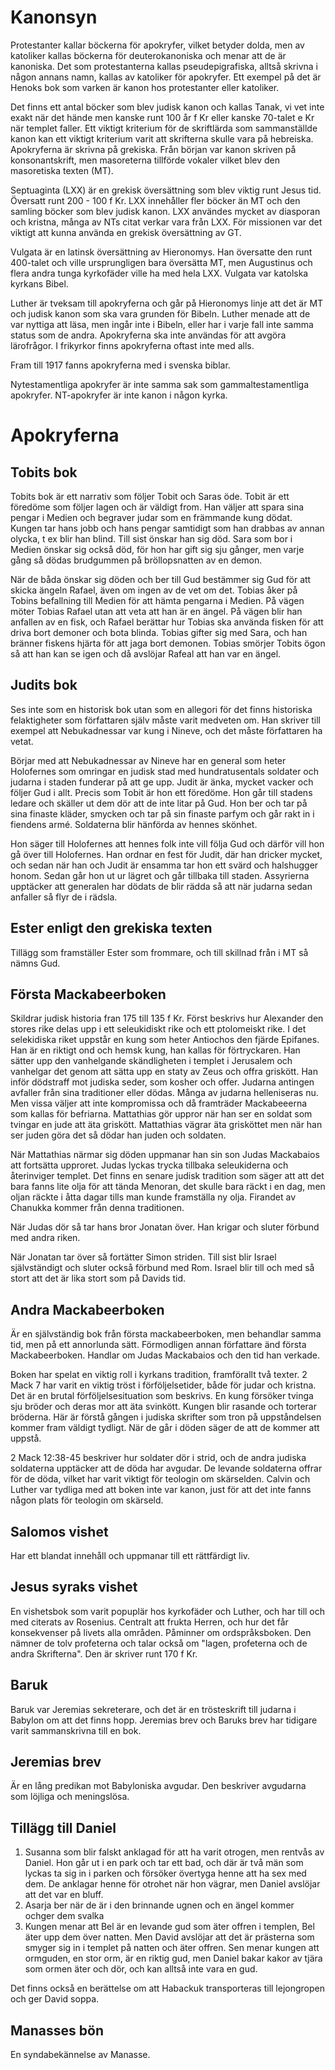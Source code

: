 # Kanonsyn

Protestanter kallar böckerna för apokryfer, vilket betyder dolda, men av katoliker kallas böckerna för deuterokanoniska och menar att de är kanoniska. Det som protestanterna kallas pseudepigrafiska, alltså skrivna i någon annans namn, kallas av katoliker för apokryfer. Ett exempel på det är Henoks bok som varken är kanon hos protestanter eller katoliker.

Det finns ett antal böcker som blev judisk kanon och kallas Tanak, vi vet inte exakt när det hände men kanske runt 100 år f Kr eller kanske 70-talet e Kr när templet faller. Ett viktigt kriterium för de skriftlärda som sammanställde kanon kan ett viktigt kriterium varit att skrifterna skulle vara på hebreiska. Apokryferna är skrivna på grekiska. Från början var kanon skriven på konsonantskrift, men masoreterna tillförde vokaler vilket blev den masoretiska texten (MT).

Septuaginta (LXX) är en grekisk översättning som blev viktig runt Jesus tid. Översatt runt 200 - 100 f Kr. LXX innehåller fler böcker än MT och den samling böcker som blev judisk kanon. LXX användes mycket av diasporan och kristna, många av NTs citat verkar vara från LXX. För missionen var det viktigt att kunna använda en grekisk översättning av GT.

Vulgata är en latinsk översättning av Hieronomys. Han översatte den runt 400-talet och ville ursprungligen bara översätta MT, men Augustinus och flera andra tunga kyrkofäder ville ha med hela LXX. Vulgata var katolska kyrkans Bibel.

Luther är tveksam till apokryferna och går på Hieronomys linje att det är MT och judisk kanon som ska vara grunden för Bibeln. Luther menade att de var nyttiga att läsa, men ingår inte i Bibeln, eller har i varje fall inte samma status som de andra. Apokryferna ska inte användas för att avgöra lärofrågor. I frikyrkor finns apokryferna oftast inte med alls.

Fram till 1917 fanns apokryferna med i svenska biblar.

Nytestamentliga apokryfer är inte samma sak som gammaltestamentliga apokryfer. NT-apokryfer är inte kanon i någon kyrka.

# Apokryferna

## Tobits bok

Tobits bok är ett narrativ som följer Tobit och Saras öde. Tobit är ett föredöme som följer lagen och är väldigt from. Han väljer att spara sina pengar i Medien och begraver judar som en främmande kung dödat. Kungen tar hans jobb och hans pengar samtidigt som han drabbas av annan olycka, t ex blir han blind. Till sist önskar han sig död. Sara som bor i Medien önskar sig också död, för hon har gift sig sju gånger, men varje gång så dödas brudgummen på bröllopsnatten av en demon.

När de båda önskar sig döden och ber till Gud bestämmer sig Gud för att skicka ängeln Rafael, även om ingen av de vet om det. Tobias åker på Tobins befallning till Medien för att hämta pengarna i Medien. På vägen möter Tobias Rafael utan att veta att han är en ängel. På vägen blir han anfallen av en fisk, och Rafael berättar hur Tobias ska använda fisken för att driva bort demoner och bota blinda. Tobias gifter sig med Sara, och han bränner fiskens hjärta för att jaga bort demonen. Tobias smörjer Tobits ögon så att han kan se igen och då avslöjar Rafeal att han var en ängel.

## Judits bok

Ses inte som en historisk bok utan som en allegori för det finns historiska felaktigheter som författaren själv måste varit medveten om. Han skriver till exempel att Nebukadnessar var kung i Nineve, och det måste författaren ha vetat.

Börjar med att Nebukadnessar av Nineve har en general som heter Holofernes som omringar en judisk stad med hundratusentals soldater och judarna i staden funderar på att ge upp. Judit är änka, mycket vacker och följer Gud i allt. Precis som Tobit är hon ett föredöme. Hon går till stadens ledare och skäller ut dem dör att de inte litar på Gud. Hon ber och tar på sina finaste kläder, smycken och tar på sin finaste parfym och går rakt in i fiendens armé. Soldaterna blir hänförda av hennes skönhet.

Hon säger till Holofernes att hennes folk inte vill följa Gud och därför vill hon gå över till Holofernes. Han ordnar en fest för Judit, där han dricker mycket, och sedan när han och Judit är ensamma tar hon ett svärd och halshugger honom. Sedan går hon ut ur lägret och går tillbaka till staden. Assyrierna upptäcker att generalen har dödats de blir rädda så att när judarna sedan anfaller så flyr de i rädsla.

## Ester enligt den grekiska texten

Tillägg som framställer Ester som frommare, och till skillnad från i MT så nämns Gud.

## Första Mackabeerboken

Skildrar judisk historia fran 175 till 135 f Kr. Först beskrivs hur Alexander den stores rike delas upp i ett seleukidiskt rike och ett ptolomeiskt rike. I det selekidiska riket uppstår en kung som heter Antiochos den fjärde Epifanes. Han är en riktigt ond och hemsk kung, han kallas för förtryckaren. Han sätter upp den vanhelgande skändligheten i templet i Jerusalem och vanhelgar det genom att sätta upp en staty av Zeus och offra griskött. Han inför dödstraff mot judiska seder, som kosher och offer. Judarna antingen avfaller från sina traditioner eller dödas. Många av judarna helleniseras nu. Men vissa väljer att inte kompromissa och då framträder Mackabeeerna som kallas för befriarna. Mattathias gör uppror när han ser en soldat som tvingar en jude att äta griskött. Mattathias vägrar äta grisköttet men när han ser juden göra det så dödar han juden och soldaten.

När Mattathias närmar sig döden uppmanar han sin son Judas Mackabaios att fortsätta upproret. Judas lyckas trycka tillbaka seleukiderna och återinviger templet. Det finns en senare judisk tradition som säger att att det bara fanns lite olja för att tända Menoran, det skulle bara räckt i en dag, men oljan räckte i åtta dagar tills man kunde framställa ny olja. Firandet av Chanukka kommer från denna traditionen.

När Judas dör så tar hans bror Jonatan över. Han krigar och sluter förbund med andra riken.

När Jonatan tar över så fortätter Simon striden. Till sist blir Israel självständigt och sluter också förbund med Rom. Israel blir till och med så stort att det är lika stort som på Davids tid.

## Andra Mackabeerboken

Är en självständig bok från första mackabeerboken, men behandlar samma tid, men på ett annorlunda sätt. Förmodligen annan författare änd första Mackabeerboken. Handlar om Judas Mackabaios och den tid han verkade.

Boken har spelat en viktig roll i kyrkans tradition, framförallt två texter. 2 Mack 7 har varit en viktig tröst i förföljelsetider, både för judar och kristna. Det är en brutal förföljelsesituation som beskrivs. En kung försöker tvinga sju bröder och deras mor att äta svinkött. Kungen blir rasande och torterar bröderna. Här är förstå gången i judiska skrifter som tron på uppståndelsen kommer fram väldigt tydligt. När de går i döden säger de att de kommer att uppstå.

2 Mack 12:38-45 beskriver hur soldater dör i strid, och de andra judiska soldaterna upptäcker att de döda har avgudar. De levande soldaterna offrar för de döda, vilket har varit viktigt för teologin om skärselden. Calvin och Luther var tydliga med att boken inte var kanon, just för att det inte fanns någon plats för teologin om skärseld.

## Salomos vishet

Har ett blandat innehåll och uppmanar till ett rättfärdigt liv.

## Jesus syraks vishet

En vishetsbok som varit popuplär hos kyrkofäder och Luther, och har till och med citerats av Rosenius. Centralt att frukta Herren, och hur det får konsekvenser på livets alla områden. Påminner om ordspråksboken. Den nämner de tolv profeterna och talar också om "lagen, profeterna och de andra Skrifterna". Den är skriver runt 170 f Kr.

## Baruk

Baruk var Jeremias sekreterare, och det är en trösteskrift till judarna i Babylon om att det finns hopp. Jeremias brev och Baruks brev har tidigare varit sammanskrivna till en bok.

## Jeremias brev

Är en lång predikan mot Babyloniska avgudar. Den beskriver avgudarna som löjliga och meningslösa.

## Tillägg till Daniel

1. Susanna som blir falskt anklagad för att ha varit otrogen, men rentvås av Daniel. Hon går ut i en park och tar ett bad, och där är två män som lyckas ta sig in i parken och försöker övertyga henne att ha sex med dem. De anklagar henne för otrohet när hon vägrar, men Daniel avslöjar att det var en bluff.
2. Asarja ber när de är i den brinnande ugnen och en ängel kommer ochger dem svalka
3. Kungen menar att Bel är en levande gud som äter offren i templen, Bel äter upp dem över natten. Men David avslöjar att det är prästerna som smyger sig in i templet på natten och äter offren. Sen menar kungen att ormguden, en stor orm, är en riktig gud, men Daniel bakar kakor av tjära som ormen äter och dör, och kan alltså inte vara en gud.

Det finns också en berättelse om att Habackuk transporteras till lejongropen och ger David soppa.

## Manasses bön

En syndabekännelse av Manasse.
